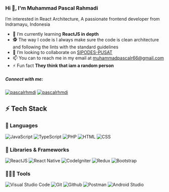 ### Hi 👋, I'm Muhammad Pascal Rahmadi

I’m interested in React Architecture, A passionate frontend developer from Indramayu, Indonesia

- 🌱 I’m currently learning **ReactJS in depth**
- 🕵 The way I code is I always make sure the code is clean architecture and following the lints with the standard guidelines
- 👯 I’m looking to collaborate on [SIPODES-PUSAT](pusat.sipodes.my.id)
- 📫 You can to reach me in my email at muhammadpascalr66@gmail.com
- ⚡ Fun fact **They think that iam a random person**

<h5 align="left">Connect with me:</h5>
<p align="left">
<a href="https://linkedin.com/in/pascalrhmdi" target="blank"><img align="center" src="https://img.shields.io/badge/LinkedIn-0077B5?style=for-the-badge&logo=linkedin&logoColor=white" alt="pascalrhmdi" /></a>
<a href="https://instagram.com/pascalrhmdi" target="blank"><img align="center" src="https://img.shields.io/badge/Instagram-E4405F?style=for-the-badge&logo=instagram&logoColor=white" alt="pascalrhmdi" /></a>
</p>

## ⚡ Tech Stack

### 🚀 Languages

![JavaScript](https://img.shields.io/badge/JavaScript-F7DF1E?style=for-the-badge&logo=javascript&logoColor=black)
![TypeScript](https://img.shields.io/badge/TypeScript-007ACC?style=for-the-badge&logo=typescript&logoColor=white)
![PHP](https://img.shields.io/badge/PHP-777BB4?style=for-the-badge&logo=php&logoColor=white)
![HTML](https://img.shields.io/badge/HTML-239120?style=for-the-badge&logo=html5&logoColor=white)
![CSS](https://img.shields.io/badge/CSS-239120?&style=for-the-badge&logo=css3&logoColor=white)

### 🧩 Libraries & Frameworks

![ReactJS](https://img.shields.io/badge/React-20232A?style=for-the-badge&logo=react&logoColor=61DAFB)
![React Native](https://img.shields.io/badge/React_Native-20232A?style=for-the-badge&logo=react&logoColor=61DAFB)
![CodeIgniter](https://img.shields.io/badge/Android-3DDC84?style=for-the-badge&logo=android&logoColor=white)
![Redux](https://img.shields.io/badge/Redux-593D88?style=for-the-badge&logo=redux&logoColor=white)
![Bootstrap](https://img.shields.io/badge/Bootstrap-563D7C?style=for-the-badge&logo=bootstrap&logoColor=white)

### 🧑🏻‍💻 Tools

![Visual Studio Code](https://img.shields.io/badge/Visual_Studio_Code-0078D4?style=for-the-badge&logo=visual%20studio%20code&logoColor=white)
![Git](https://img.shields.io/badge/Git-F05032?style=for-the-badge&logo=git&logoColor=white)
![Github](https://img.shields.io/badge/GitHub-100000?style=for-the-badge&logo=github&logoColor=white)
![Postman](https://img.shields.io/badge/Postman-FF6C37?style=for-the-badge&logo=Postman&logoColor=white)
![Android Studio](https://img.shields.io/badge/Android_Studio-3DDC84?style=for-the-badge&logo=android-studio&logoColor=white)


<!---
pascalrhmdi/pascalrhmdi is a ✨ special ✨ repository because its `README.md` (this file) appears on your GitHub profile.
You can click the Preview link to take a look at your changes.
--->
